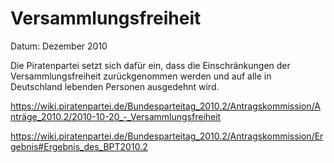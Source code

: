 # Versammlungsfreiheit

Datum: Dezember 2010

Die Piratenpartei setzt sich dafür ein, dass die Einschränkungen der Versammlungsfreiheit zurückgenommen werden und auf alle in Deutschland lebenden Personen ausgedehnt wird.


https://wiki.piratenpartei.de/Bundesparteitag_2010.2/Antragskommission/Anträge_2010.2/2010-10-20_-_Versammlungsfreiheit

https://wiki.piratenpartei.de/Bundesparteitag_2010.2/Antragskommission/Ergebnis#Ergebnis_des_BPT2010.2